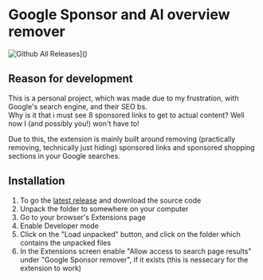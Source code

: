# Google Sponsor and AI overview remover
![Github All Releases](https://img.shields.io/github/downloads/Maho-Yoshino/GoogleSponsorRemover/total.svg)]()
## Reason for development
This is a personal project, which was made due to my frustration, with Google's search engine, and their SEO bs.  
Why is it that i must see 8 sponsored links to get to actual content? Well now I (and possibly you!) won't have to!

Due to this, the extension is mainly built around removing (practically removing, technically just hiding) sponsored links and sponsored shopping sections in your Google searches.
## Installation
1. To go the [latest release](https://github.com/Maho-Yoshino/GoogleSponsorRemover/releases/latest) and download the source code
2. Unpack the folder to somewhere on your computer
3. Go to your browser's Extensions page
4. Enable Developer mode
5. Click on the "Load unpacked" button, and click on the folder which contains the unpacked files
6. In the Extensions screen enable "Allow access to search page results" under "Google Sponsor remover", if it exists (this is nessecary for the extension to work)
